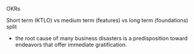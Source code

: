 OKRs

Short term (KTLO) vs medium term (features) vs long term (foundations) split
   * the root cause of many business disasters is a predisposition toward endeavors that offer immediate gratification. 